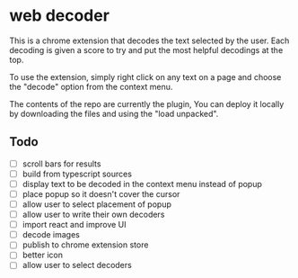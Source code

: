 web decoder
===

This is a chrome extension that decodes the text selected by the user.  Each decoding is given a score to try and put the most helpful decodings at the top.

To use the extension, simply right click on any text on a page and choose the "decode" option from the context menu.

The contents of the repo are currently the plugin,  You can deploy it locally by downloading the files and using the "load unpacked".

Todo
---
- [ ] scroll bars for results
- [ ] build from typescript sources
- [ ] display text to be decoded in the context menu instead of popup
- [ ] place popup so it doesn't cover the cursor
- [ ] allow user to select placement of popup
- [ ] allow user to write their own decoders
- [ ] import react and improve UI
- [ ] decode images
- [ ] publish to chrome extension store
- [ ] better icon
- [ ] allow user to select decoders
